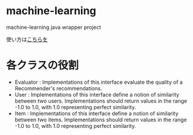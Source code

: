 machine-learning
================

machine-learning java wrapper project

使い方は[こちらを](https://github.com/pollseed/machine-learning/blob/master/jp/com/pollseed/wrapper/test/HotToUse.java)

# 各クラスの役割

* Evaluator : Implementations of this interface evaluate the quality of a Recommender's recommendations.
* User : Implementations of this interface define a notion of similarity between two users. Implementations should return values in the range -1.0 to 1.0, with 1.0 representing perfect similarity.
* Item : Implementations of this interface define a notion of similarity between two items. Implementations should return values in the range -1.0 to 1.0, with 1.0 representing perfect similarity.
